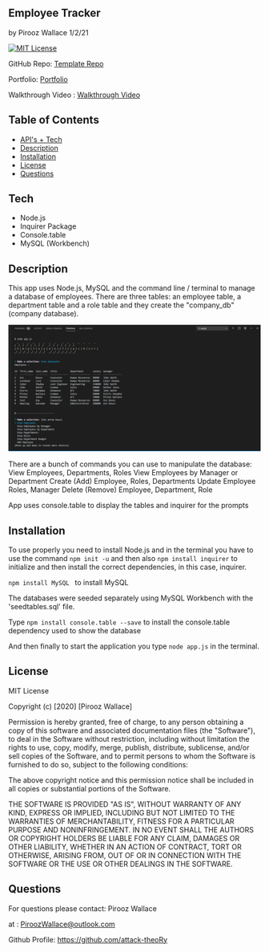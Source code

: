 ## Employee Tracker

by Pirooz Wallace
1/2/21


[![MIT License](https://img.shields.io/badge/license-MIT-blue.svg)](#license)

GitHub Repo: [Template Repo](https://github.com/attack-theoRy/SQLEmployeeTracker)

Portfolio: [Portfolio](https://attack-theory.github.io/Portfolio/)

Walkthrough Video : [Walkthrough Video](https://drive.google.com/file/d/1DPNKVJnTmDcvn6jWdAmVY70_ldeVOXNN/view?usp=sharing)



## Table of Contents
* [API's + Tech](#tech)
* [Description](#description)
* [Installation](#installation)
* [License](#license)
* [Questions](#questions)

## Tech
* Node.js
* Inquirer Package
* Console.table
* MySQL (Workbench)


## Description

This app uses Node.js, MySQL and the command line / terminal to manage a database of employees. There are three tables: an employee table, a department table and a role table and they create the "company_db" (company database). 

![MainSample](MainSample.PNG)

There are a bunch of commands you can use to manipulate the database:
View Employees, Departments, Roles
View Employees by Manager or Department
Create (Add) Employee, Roles, Departments
Update Employee Roles, Manager
Delete (Remove) Employee, Department, Role

App uses console.table to display the tables and inquirer for the prompts


## Installation

To use properly you need to install Node.js and in the terminal you have to use the command 
``` npm init -u ```
and then also
``` npm install inquirer ```  to initialize and then install the correct dependencies, in this
case, inquirer.

``` npm install MySQL  ``` to install MySQL

The databases were seeded separately using MySQL Workbench with the 'seedtables.sql' file.

Type ``` npm install console.table --save ``` to install the console.table dependency used to show the database


And then finally to start the application you type ``` node app.js ``` in the terminal.

## License

MIT License

Copyright (c) [2020] [Pirooz Wallace]

Permission is hereby granted, free of charge, to any person obtaining a copy
of this software and associated documentation files (the "Software"), to deal
in the Software without restriction, including without limitation the rights
to use, copy, modify, merge, publish, distribute, sublicense, and/or sell
copies of the Software, and to permit persons to whom the Software is
furnished to do so, subject to the following conditions:

The above copyright notice and this permission notice shall be included in all
copies or substantial portions of the Software.

THE SOFTWARE IS PROVIDED "AS IS", WITHOUT WARRANTY OF ANY KIND, EXPRESS OR
IMPLIED, INCLUDING BUT NOT LIMITED TO THE WARRANTIES OF MERCHANTABILITY,
FITNESS FOR A PARTICULAR PURPOSE AND NONINFRINGEMENT. IN NO EVENT SHALL THE
AUTHORS OR COPYRIGHT HOLDERS BE LIABLE FOR ANY CLAIM, DAMAGES OR OTHER
LIABILITY, WHETHER IN AN ACTION OF CONTRACT, TORT OR OTHERWISE, ARISING FROM,
OUT OF OR IN CONNECTION WITH THE SOFTWARE OR THE USE OR OTHER DEALINGS IN THE
SOFTWARE.

## Questions
For questions please contact: Pirooz Wallace

at : PiroozWallace@outlook.com

Github Profile: https://github.com/attack-theoRy
